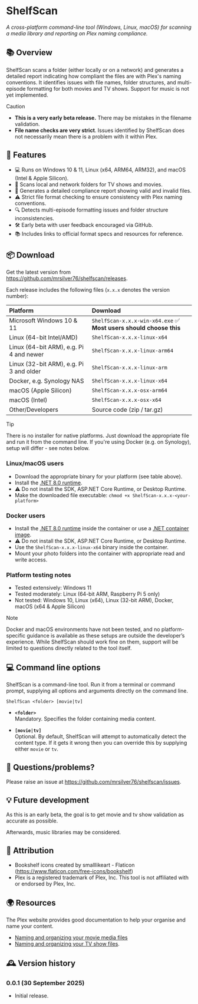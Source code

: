 # ShelfScan
_A cross-platform command-line tool (Windows, Linux, macOS) for scanning a media library and reporting on Plex naming compliance._

## 📚 Overview

ShelfScan scans a folder (either locally or on a network) and generates a detailed report indicating how compliant the files are with Plex's naming conventions. It identifies issues with file names, folder structures, and multi-episode formatting for both movies and TV shows. Support for music is not yet implemented.

>[!CAUTION]
>- **This is a very early beta release.** There may be mistakes in the filename validation.
>- **File name checks are very strict**. Issues identified by ShelfScan does not necessarily mean there is a problem with it within Plex.

## 🧰 Features

- 💻 Runs on Windows 10 & 11, Linux (x64, ARM64, ARM32), and macOS (Intel & Apple Silicon).
- 📂 Scans local and network folders for TV shows and movies.
- 📝 Generates a detailed compliance report showing valid and invalid files.
- ⚠️ Strict file format checking to ensure consistency with Plex naming conventions.
- 🔍 Detects multi-episode formatting issues and folder structure inconsistencies.
- 🛠️ Early beta with user feedback encouraged via GitHub.
- 📚 Includes links to official format specs and resources for reference.

## 📦 Download

Get the latest version from https://github.com/mrsilver76/shelfscan/releases.

Each release includes the following files (`x.x.x` denotes the version number):

|Platform|Download|
|:--------|:-----------|
|Microsoft Windows 10 & 11|`ShelfScan-x.x.x-win-x64.exe` ✅ **Most users should choose this**|
|Linux (64-bit Intel/AMD)|`ShelfScan-x.x.x-linux-x64`|
|Linux (64-bit ARM), e.g. Pi 4 and newer|`ShelfScan-x.x.x-linux-arm64`|
|Linux (32-bit ARM), e.g. Pi 3 and older|`ShelfScan-x.x.x-linux-arm`|
|Docker, e.g. Synology NAS|`ShelfScan-x.x.x-linux-x64`|
|macOS (Apple Silicon)|`ShelfScan-x.x.x-osx-arm64`|
|macOS (Intel)|`ShelfScan-x.x.x-osx-x64`|
|Other/Developers|Source code (zip / tar.gz)|

> [!TIP]
> There is no installer for native platforms. Just download the appropriate file and run it from the command line. If you're using Docker (e.g. on Synology), setup will differ - see notes below.

### Linux/macOS users

- Download the appropriate binary for your platform (see table above).
- Install the [.NET 8.0 runtime](https://learn.microsoft.com/en-gb/dotnet/core/install/linux?WT.mc_id=dotnet-35129-website).
- ⚠️ Do not install the SDK, ASP.NET Core Runtime, or Desktop Runtime.
- Make the downloaded file executable: `chmod +x ShelfScan-x.x.x-<your-platform>`

### Docker users

- Install the [.NET 8.0 runtime](https://learn.microsoft.com/en-gb/dotnet/core/install/linux?WT.mc_id=dotnet-35129-website) inside the container or use a [.NET container image](https://learn.microsoft.com/en-gb/dotnet/core/docker/introduction#net-images).
- ⚠️ Do not install the SDK, ASP.NET Core Runtime, or Desktop Runtime.
- Use the `ShelfScan-x.x.x-linux-x64` binary inside the container.
- Mount your photo folders into the container with appropriate read and write access.

### Platform testing notes

* Tested extensively: Windows 11  
* Tested moderately: Linux (64-bit ARM, Raspberry Pi 5 only)  
* Not tested: Windows 10, Linux (x64), Linux (32-bit ARM), Docker, macOS (x64 & Apple Silicon)

>[!NOTE]
>Docker and macOS environments have not been tested, and no platform-specific guidance is available as these setups are outside the developer’s experience. While ShelfScan should work fine on them, support will be limited to questions directly related to the tool itself.

## 💻 Command line options

ShelfScan is a command-line tool. Run it from a terminal or command prompt, supplying all options and arguments directly on the command line.

```
ShelfScan <folder> [movie|tv]
```

- **`<folder>`**   
  Mandatory. Specifies the folder containing media content.

- **`[movie|tv]`**   
  Optional. By default, ShelfScan will attempt to automatically detect the content type. If it gets it wrong then you can override this by supplying either `movie` or `tv`.

## 🛟 Questions/problems?

Please raise an issue at https://github.com/mrsilver76/shelfscan/issues.

## 💡 Future development

As this is an early beta, the goal is to get movie and tv show validation as accurate as possible.

Afterwards, music libraries may be considered.

## 📝 Attribution

- Bookshelf icons created by smalllikeart - Flaticon (https://www.flaticon.com/free-icons/bookshelf)
- Plex is a registered trademark of Plex, Inc. This tool is not affiliated with or endorsed by Plex, Inc.

## 🌍 Resources

The Plex website provides good documentation to help your organise and name your content.
-  [Naming and organizing your movie media files](https://support.plex.tv/articles/naming-and-organizing-your-movie-media-files/)
-  [Naming and organizing your TV show files](https://support.plex.tv/articles/naming-and-organizing-your-tv-show-files/).

## 🕰️ Version history

### 0.0.1 (30 September 2025)
- Initial release.
